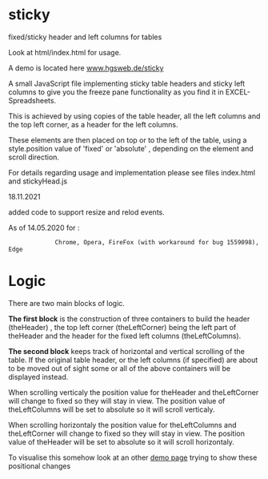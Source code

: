 sticky
=======

fixed/sticky header and left columns for tables

Look at html/index.html  for usage.

A demo is located here <a href='https://www.hgsweb.de/sticky/index.html'>www.hgsweb.de/sticky</a>

A small JavaScript file implementing sticky table headers and 
sticky left columns to give you the freeze pane functionality 
as you find it in EXCEL-Spreadsheets.

This is achieved by using copies of the table header, all the left columns and
the top left corner, as a header for the left columns.

These elements are then placed on top or to the left of the table, using a style.position
value of 'fixed' or 'absolute' , depending on the element and scroll direction.

For details regarding usage and implementation please see 
files index.html and stickyHead.js 

18.11.2021

added code to support resize and relod events.

As of  14.05.2020 for :
            
                 Chrome, Opera, FireFox (with workaround for bug 1559098), Edge
                 

Logic
=====

There are two main blocks of logic.

<b>The first block</b> is the construction of three containers to build
the header (theHeader) , the top left corner (theLeftCorner) being the left part of theHeader 
and the header for the fixed left columns (theLeftColumns).

<b>The second block</b> keeps track of horizontal and vertical scrolling of the table.
If the original table header, or the left columns (if specified) are about to be moved
out of sight some or all of the above containers will be displayed instead.

When scrolling verticaly the position value for theHeader and theLeftCorner will change to fixed 
so they will stay in view. The position value of theLeftColumns will be set to absolute so it will scroll verticaly. 

When scrolling horizontaly the position value for theLeftColumns and theLeftCorner will change to fixed so 
they will stay in view. The position value of theHeader will be set to absolute so it will scroll horizontaly. 

To visualise this somehow look at an other <a href='http://hgsweb.de/floater/html/demo.html'> demo page</a> trying to show these positional changes

